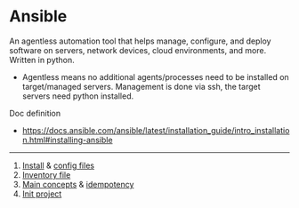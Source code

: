 # Ansible

 An agentless automation tool that helps manage, configure, and deploy software on servers, network devices, cloud environments, and more. Written in python.

- Agentless means no additional agents/processes need to be installed on target/managed servers. Management is done via ssh, the target servers need python installed.

 Doc definition
 - https://docs.ansible.com/ansible/latest/installation_guide/intro_installation.html#installing-ansible

---

1. [Install](https://github.com/vikchupak/Ansible/blob/main/install.md) & [config files](https://github.com/vikchupak/Ansible/blob/main/configFiles.md)
2. [Inventory file](https://github.com/vikchupak/Ansible/blob/main/inventory/inventoryFile.md)
3. [Main concepts](https://github.com/vikchupak/Ansible/blob/main/mainConcepts.md) & [idempotency](https://github.com/vikchupak/Ansible/blob/main/Idempotency.md)
4. [Init project](https://github.com/vikchupak/Ansible/blob/main/initProject.md)
